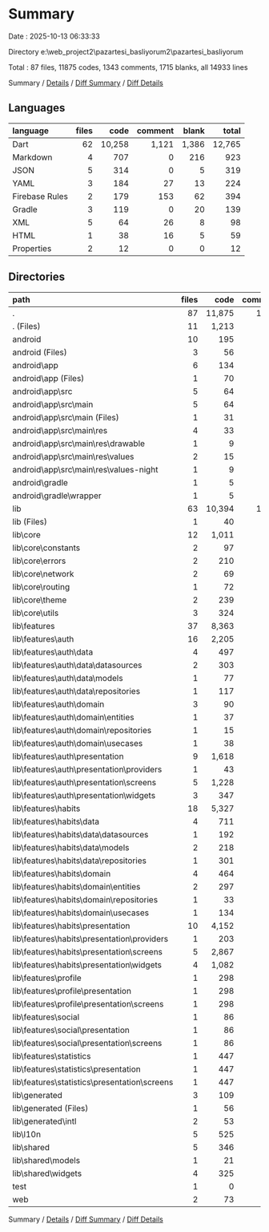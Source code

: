 # Summary

Date : 2025-10-13 06:33:33

Directory e:\\web_project2\\pazartesi_basliyorum2\\pazartesi_basliyorum

Total : 87 files,  11875 codes, 1343 comments, 1715 blanks, all 14933 lines

Summary / [Details](details.md) / [Diff Summary](diff.md) / [Diff Details](diff-details.md)

## Languages
| language | files | code | comment | blank | total |
| :--- | ---: | ---: | ---: | ---: | ---: |
| Dart | 62 | 10,258 | 1,121 | 1,386 | 12,765 |
| Markdown | 4 | 707 | 0 | 216 | 923 |
| JSON | 5 | 314 | 0 | 5 | 319 |
| YAML | 3 | 184 | 27 | 13 | 224 |
| Firebase Rules | 2 | 179 | 153 | 62 | 394 |
| Gradle | 3 | 119 | 0 | 20 | 139 |
| XML | 5 | 64 | 26 | 8 | 98 |
| HTML | 1 | 38 | 16 | 5 | 59 |
| Properties | 2 | 12 | 0 | 0 | 12 |

## Directories
| path | files | code | comment | blank | total |
| :--- | ---: | ---: | ---: | ---: | ---: |
| . | 87 | 11,875 | 1,343 | 1,715 | 14,933 |
| . (Files) | 11 | 1,213 | 180 | 292 | 1,685 |
| android | 10 | 195 | 26 | 28 | 249 |
| android (Files) | 3 | 56 | 0 | 8 | 64 |
| android\\app | 6 | 134 | 26 | 20 | 180 |
| android\\app (Files) | 1 | 70 | 0 | 12 | 82 |
| android\\app\\src | 5 | 64 | 26 | 8 | 98 |
| android\\app\\src\\main | 5 | 64 | 26 | 8 | 98 |
| android\\app\\src\\main (Files) | 1 | 31 | 6 | 5 | 42 |
| android\\app\\src\\main\\res | 4 | 33 | 20 | 3 | 56 |
| android\\app\\src\\main\\res\\drawable | 1 | 9 | 2 | 1 | 12 |
| android\\app\\src\\main\\res\\values | 2 | 15 | 9 | 1 | 25 |
| android\\app\\src\\main\\res\\values-night | 1 | 9 | 9 | 1 | 19 |
| android\\gradle | 1 | 5 | 0 | 0 | 5 |
| android\\gradle\\wrapper | 1 | 5 | 0 | 0 | 5 |
| lib | 63 | 10,394 | 1,121 | 1,389 | 12,904 |
| lib (Files) | 1 | 40 | 4 | 9 | 53 |
| lib\\core | 12 | 1,011 | 232 | 224 | 1,467 |
| lib\\core\\constants | 2 | 97 | 19 | 16 | 132 |
| lib\\core\\errors | 2 | 210 | 101 | 72 | 383 |
| lib\\core\\network | 2 | 69 | 13 | 18 | 100 |
| lib\\core\\routing | 1 | 72 | 5 | 13 | 90 |
| lib\\core\\theme | 2 | 239 | 26 | 30 | 295 |
| lib\\core\\utils | 3 | 324 | 68 | 75 | 467 |
| lib\\features | 37 | 8,363 | 517 | 862 | 9,742 |
| lib\\features\\auth | 16 | 2,205 | 187 | 273 | 2,665 |
| lib\\features\\auth\\data | 4 | 497 | 60 | 81 | 638 |
| lib\\features\\auth\\data\\datasources | 2 | 303 | 48 | 63 | 414 |
| lib\\features\\auth\\data\\models | 1 | 77 | 9 | 7 | 93 |
| lib\\features\\auth\\data\\repositories | 1 | 117 | 3 | 11 | 131 |
| lib\\features\\auth\\domain | 3 | 90 | 26 | 27 | 143 |
| lib\\features\\auth\\domain\\entities | 1 | 37 | 3 | 5 | 45 |
| lib\\features\\auth\\domain\\repositories | 1 | 15 | 17 | 7 | 39 |
| lib\\features\\auth\\domain\\usecases | 1 | 38 | 6 | 15 | 59 |
| lib\\features\\auth\\presentation | 9 | 1,618 | 101 | 165 | 1,884 |
| lib\\features\\auth\\presentation\\providers | 1 | 43 | 24 | 13 | 80 |
| lib\\features\\auth\\presentation\\screens | 5 | 1,228 | 67 | 119 | 1,414 |
| lib\\features\\auth\\presentation\\widgets | 3 | 347 | 10 | 33 | 390 |
| lib\\features\\habits | 18 | 5,327 | 307 | 536 | 6,170 |
| lib\\features\\habits\\data | 4 | 711 | 60 | 112 | 883 |
| lib\\features\\habits\\data\\datasources | 1 | 192 | 29 | 39 | 260 |
| lib\\features\\habits\\data\\models | 2 | 218 | 10 | 15 | 243 |
| lib\\features\\habits\\data\\repositories | 1 | 301 | 21 | 58 | 380 |
| lib\\features\\habits\\domain | 4 | 464 | 78 | 102 | 644 |
| lib\\features\\habits\\domain\\entities | 2 | 297 | 17 | 27 | 341 |
| lib\\features\\habits\\domain\\repositories | 1 | 33 | 33 | 23 | 89 |
| lib\\features\\habits\\domain\\usecases | 1 | 134 | 28 | 52 | 214 |
| lib\\features\\habits\\presentation | 10 | 4,152 | 169 | 322 | 4,643 |
| lib\\features\\habits\\presentation\\providers | 1 | 203 | 36 | 45 | 284 |
| lib\\features\\habits\\presentation\\screens | 5 | 2,867 | 93 | 204 | 3,164 |
| lib\\features\\habits\\presentation\\widgets | 4 | 1,082 | 40 | 73 | 1,195 |
| lib\\features\\profile | 1 | 298 | 13 | 19 | 330 |
| lib\\features\\profile\\presentation | 1 | 298 | 13 | 19 | 330 |
| lib\\features\\profile\\presentation\\screens | 1 | 298 | 13 | 19 | 330 |
| lib\\features\\social | 1 | 86 | 2 | 4 | 92 |
| lib\\features\\social\\presentation | 1 | 86 | 2 | 4 | 92 |
| lib\\features\\social\\presentation\\screens | 1 | 86 | 2 | 4 | 92 |
| lib\\features\\statistics | 1 | 447 | 8 | 30 | 485 |
| lib\\features\\statistics\\presentation | 1 | 447 | 8 | 30 | 485 |
| lib\\features\\statistics\\presentation\\screens | 1 | 447 | 8 | 30 | 485 |
| lib\\generated | 3 | 109 | 28 | 32 | 169 |
| lib\\generated (Files) | 1 | 56 | 8 | 15 | 79 |
| lib\\generated\\intl | 2 | 53 | 20 | 17 | 90 |
| lib\\l10n | 5 | 525 | 330 | 221 | 1,076 |
| lib\\shared | 5 | 346 | 10 | 41 | 397 |
| lib\\shared\\models | 1 | 21 | 4 | 9 | 34 |
| lib\\shared\\widgets | 4 | 325 | 6 | 32 | 363 |
| test | 1 | 0 | 0 | 1 | 1 |
| web | 2 | 73 | 16 | 5 | 94 |

Summary / [Details](details.md) / [Diff Summary](diff.md) / [Diff Details](diff-details.md)